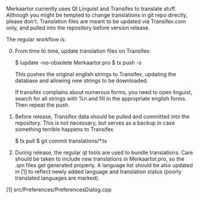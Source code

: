 Merkaartor currently uses Qt Linguist and Transifex to translate stuff. Although
you might be tempted to change translations in git repo directly, please don't.
Translation files are meant to be updated via Transifex.com only, and pulled
into the repository before version release.

The regular workflow is:

0) From time to time, update translation files on Transifex:
    
    $ lupdate -no-obsolete Merkaartor.pro
    $ tx push -s

   This pushes the original english strings to Transifex, updating the database and
   allowing new strings to be downloaded.

   If transifex complains about numerous forms, you need to open linguist,
   search for all strings with %n and fill in the appropriate english forms.
   Then repeat the push.

1) Before release, Transifex data should be pulled and committed into the
repository. This is not necessary, but serves as a backup in case something
terrible happens to Transifex.

    $ tx pull
    $ git commit translations/*.ts

2) During release, the regular qt tools are used to bundle translations. Care
should be taken to include new translations in Merkaartor.pro, so the .qm files
get generated properly. A language list should be also updated in [1] to
reflect newly added language and translation status (poorly translated
languages are marked).


[1] src/Preferences/PreferencesDialog.cpp
